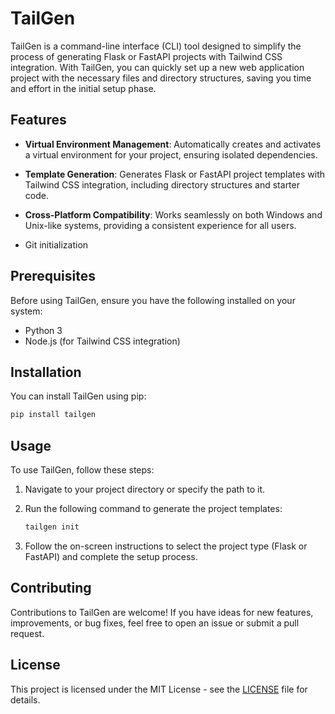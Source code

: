 # TailGen

TailGen is a command-line interface (CLI) tool designed to simplify the process of generating Flask or FastAPI projects with Tailwind CSS integration. With TailGen, you can quickly set up a new web application project with the necessary files and directory structures, saving you time and effort in the initial setup phase.

## Features

- **Virtual Environment Management**: Automatically creates and activates a virtual environment for your project, ensuring isolated dependencies.
  
- **Template Generation**: Generates Flask or FastAPI project templates with Tailwind CSS integration, including directory structures and starter code.

- **Cross-Platform Compatibility**: Works seamlessly on both Windows and Unix-like systems, providing a consistent experience for all users.

- Git initialization

## Prerequisites

Before using TailGen, ensure you have the following installed on your system:

- Python 3
- Node.js (for Tailwind CSS integration)

## Installation

You can install TailGen using pip:

```bash
pip install tailgen
```

## Usage

To use TailGen, follow these steps:

1. Navigate to your project directory or specify the path to it.

2. Run the following command to generate the project templates:

   ```bash
   tailgen init
   ```

3. Follow the on-screen instructions to select the project type (Flask or FastAPI) and complete the setup process.

## Contributing

Contributions to TailGen are welcome! If you have ideas for new features, improvements, or bug fixes, feel free to open an issue or submit a pull request.

## License

This project is licensed under the MIT License - see the [LICENSE](LICENSE) file for details.
